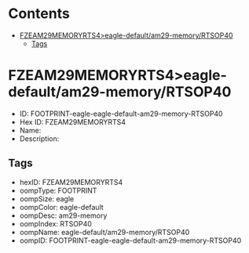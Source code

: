 



Contents
========

* [FZEAM29MEMORYRTS4>eagle-default/am29-memory/RTSOP40](#fzeam29memoryrts4eagle-defaultam29-memoryrtsop40)
	* [Tags](#tags)

# FZEAM29MEMORYRTS4>eagle-default/am29-memory/RTSOP40

- ID: FOOTPRINT-eagle-eagle-default-am29-memory-RTSOP40
- Hex ID: FZEAM29MEMORYRTS4
- Name: 
- Description: 

## Tags

- hexID: FZEAM29MEMORYRTS4
- oompType: FOOTPRINT
- oompSize: eagle
- oompColor: eagle-default
- oompDesc: am29-memory
- oompIndex: RTSOP40
- oompName: eagle-default/am29-memory/RTSOP40
- oompID: FOOTPRINT-eagle-eagle-default-am29-memory-RTSOP40
